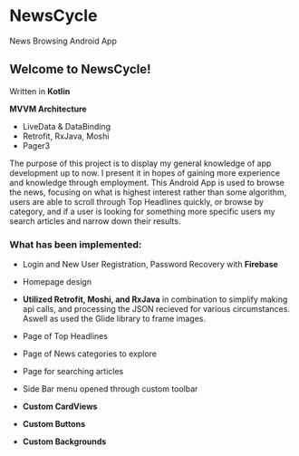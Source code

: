 # NewsCycle
News Browsing Android App

## Welcome to NewsCycle! 
Written in **Kotlin**

**MVVM Architecture**
- LiveData & DataBinding
- Retrofit, RxJava, Moshi
- Pager3

The purpose of this project is to display my general knowledge of app development up to now. I present it in hopes of gaining more experience and knowledge through employment.
This Android App is used to browse the news, focusing on what is highest interest rather than some algorithm, users are able to scroll through Top Headlines quickly, or browse by category, and if a user is looking for something more specific users my search articles and narrow down their results.

### What has been implemented:

- Login and New User Registration, Password Recovery with **Firebase**

- Homepage design

- **Utilized Retrofit, Moshi, and RxJava** in combination to simplify making api calls, and processing the JSON recieved for various circumstances. Aswell as used the Glide library to frame images.

- Page of Top Headlines

- Page of News categories to explore

- Page for searching articles

- Side Bar menu opened through custom toolbar

- **Custom CardViews**

- **Custom Buttons**

- **Custom Backgrounds**
